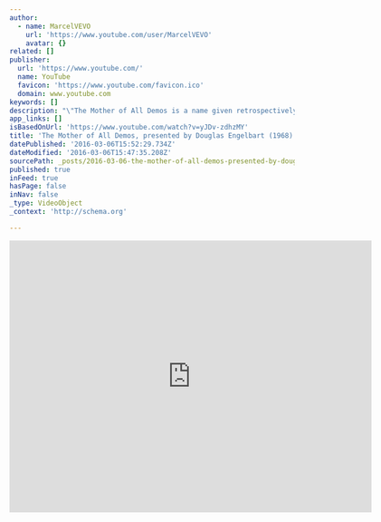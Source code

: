 ```yaml
---
author:
  - name: MarcelVEVO
    url: 'https://www.youtube.com/user/MarcelVEVO'
    avatar: {}
related: []
publisher:
  url: 'https://www.youtube.com/'
  name: YouTube
  favicon: 'https://www.youtube.com/favicon.ico'
  domain: www.youtube.com
keywords: []
description: "\"The Mother of All Demos is a name given retrospectively to Douglas Engelbart's December 9, 1968, demonstration of experimental computer technologies that are now commonplace. The live demonstration featured the introduction of the computer mouse, video conferencing, teleconferencing, hypertext, word processing, hypermedia, object addressing and dynamic file linking, bootstrapping, and a collaborative real-time editor.\""
app_links: []
isBasedOnUrl: 'https://www.youtube.com/watch?v=yJDv-zdhzMY'
title: 'The Mother of All Demos, presented by Douglas Engelbart (1968)'
datePublished: '2016-03-06T15:52:29.734Z'
dateModified: '2016-03-06T15:47:35.208Z'
sourcePath: _posts/2016-03-06-the-mother-of-all-demos-presented-by-douglas-engelbart-196.md
published: true
inFeed: true
hasPage: false
inNav: false
_type: VideoObject
_context: 'http://schema.org'

---
```

<iframe src="https://cdn.embedly.com/widgets/media.html?src=https%3A%2F%2Fwww.youtube.com%2Fembed%2FyJDv-zdhzMY%3Ffeature%3Doembed&amp;url=https%3A%2F%2Fwww.youtube.com%2Fwatch%3Fv%3DyJDv-zdhzMY&amp;image=https%3A%2F%2Fi.ytimg.com%2Fvi%2FyJDv-zdhzMY%2Fhqdefault.jpg&amp;key=b7d04c9b404c499eba89ee7072e1c4f7&amp;type=text%2Fhtml&amp;schema=youtube" width="640" height="480" scrolling="no" frameborder="0" allowfullscreen="allowfullscreen" style=""></iframe>